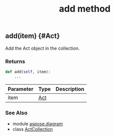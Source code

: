 ﻿---
title: add method
second_title: Aspose.Diagram for Python via .NET API References
description: 
type: docs
weight: 20
url: /python-net/aspose.diagram/actcollection/add/
is_root: false
---

## add(item) {#Act}

Add the Act object in the collection.

### Returns 





```python
def add(self, item):
    ...
```


| Parameter | Type | Description |
| :- | :- | :- |
| item | [Act](/diagram/python-net/aspose.diagram/act) |  |



### See Also
* module [aspose.diagram](../../)
* class [ActCollection](/diagram/python-net/aspose.diagram/actcollection)
